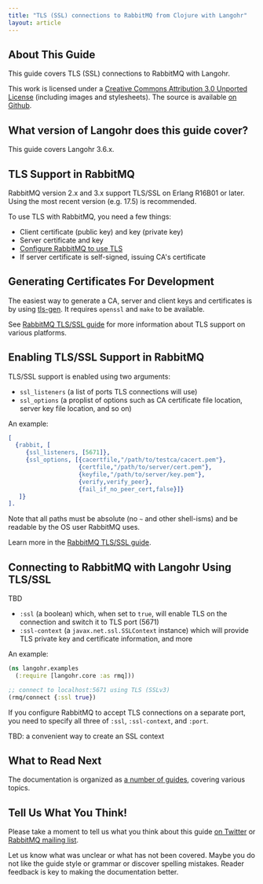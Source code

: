 ```yaml
---
title: "TLS (SSL) connections to RabbitMQ from Clojure with Langohr"
layout: article
---
```


## About This Guide

This guide covers TLS (SSL) connections to RabbitMQ with Langohr.

This work is licensed under a <a rel="license" href="http://creativecommons.org/licenses/by/3.0/">Creative Commons Attribution 3.0 Unported License</a>
(including images and stylesheets). The source is available [on Github](https://github.com/clojurewerkz/langohr.docs).


## What version of Langohr does this guide cover?

This guide covers Langohr 3.6.x.


## TLS Support in RabbitMQ

RabbitMQ version 2.x and 3.x support TLS/SSL on Erlang R16B01 or later. Using the most
recent version (e.g. 17.5) is recommended.

To use TLS with RabbitMQ, you need a few things:

 * Client certificate (public key) and key (private key)
 * Server certificate and key
 * [Configure RabbitMQ to use TLS](http://www.rabbitmq.com/ssl.html)
 * If server certificate is self-signed, issuing CA's certificate


## Generating Certificates For Development

The easiest way to generate a CA, server and client keys and certificates is by using
[tls-gen](https://github.com/michaelklishin/tls-gen/). It requires `openssl` and `make` to be
available.

See [RabbitMQ TLS/SSL guide](http://www.rabbitmq.com/ssl.html) for more information
about TLS support on various platforms.


## Enabling TLS/SSL Support in RabbitMQ

TLS/SSL support is enabled using two arguments:

 * `ssl_listeners` (a list of ports TLS connections will use)
 * `ssl_options` (a proplist of options such as CA certificate file location, server key file location, and so on)

 An example:

``` erlang
[
  {rabbit, [
     {ssl_listeners, [5671]},
     {ssl_options, [{cacertfile,"/path/to/testca/cacert.pem"},
                    {certfile,"/path/to/server/cert.pem"},
                    {keyfile,"/path/to/server/key.pem"},
                    {verify,verify_peer},
                    {fail_if_no_peer_cert,false}]}
   ]}
].
```

Note that all paths must be absolute (no `~` and other shell-isms) and be readable
by the OS user RabbitMQ uses.

Learn more in the [RabbitMQ TLS/SSL guide](http://www.rabbitmq.com/ssl.html).

## Connecting to RabbitMQ with Langohr Using TLS/SSL

TBD

 * `:ssl` (a boolean) which, when set to `true`, will enable TLS on the connection and switch it to TLS port (5671)
 * `:ssl-context` (a `javax.net.ssl.SSLContext` instance) which will provide TLS private key and certificate information, and more

An example:

``` clojure
(ns langohr.examples
  (:require [langohr.core :as rmq]))

;; connect to localhost:5671 using TLS (SSLv3)
(rmq/connect {:ssl true})
```

If you configure RabbitMQ to accept TLS connections on a separate port, you need to
specify all three of `:ssl`, `:ssl-context`, and `:port`.

TBD: a convenient way to create an SSL context

## What to Read Next

The documentation is organized as [a number of
guides](/articles/guides.html), covering various topics.


## Tell Us What You Think!

Please take a moment to tell us what you think about this guide [on
Twitter](http://twitter.com/clojurewerkz) or [RabbitMQ mailing
list](https://lists.rabbitmq.com/cgi-bin/mailman/listinfo/rabbitmq-discuss).

Let us know what was unclear or what has not been covered. Maybe you
do not like the guide style or grammar or discover spelling
mistakes. Reader feedback is key to making the documentation better.
